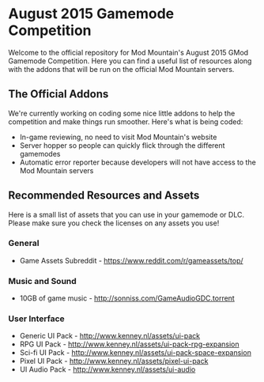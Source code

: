 # August 2015 Gamemode Competition
Welcome to the official repository for Mod Mountain's August 2015 GMod Gamemode Competition. Here you can find a useful list of resources along with the addons that will be run on the official Mod Mountain servers.

## The Official Addons
We're currently working on coding some nice little addons to help the competition and make things run smoother. Here's what is being coded:
- In-game reviewing, no need to visit Mod Mountain's website
- Server hopper so people can quickly flick through the different gamemodes
- Automatic error reporter because developers will not have access to the Mod Mountain servers

## Recommended Resources and Assets
Here is a small list of assets that you can use in your gamemode or DLC. Please make sure you check the licenses on any assets you use!

### General
- Game Assets Subreddit - https://www.reddit.com/r/gameassets/top/

### Music and Sound
- 10GB of game music - http://sonniss.com/GameAudioGDC.torrent

### User Interface
- Generic UI Pack - http://www.kenney.nl/assets/ui-pack
- RPG UI Pack - http://www.kenney.nl/assets/ui-pack-rpg-expansion
- Sci-fi UI Pack - http://www.kenney.nl/assets/ui-pack-space-expansion
- Pixel UI Pack - http://www.kenney.nl/assets/pixel-ui-pack
- UI Audio Pack - http://www.kenney.nl/assets/ui-audio
